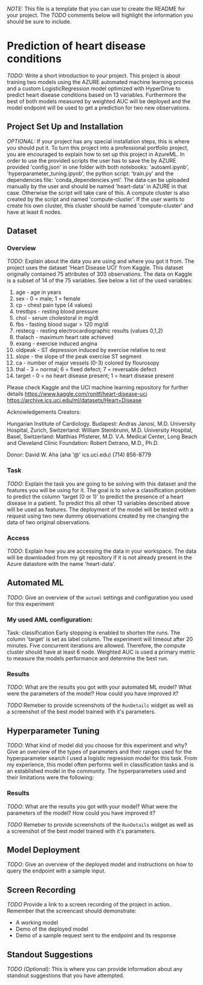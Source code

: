 *NOTE:* This file is a template that you can use to create the README for your project. The *TODO* comments below will highlight the information you should be sure to include.

# Prediction of heart disease conditions

*TODO:* Write a short introduction to your project.
This project is about training two models using the AZURE automated machine learning process and a custom LogisticRegression model optimized with HyperDrive to predict heart disease conditions based on 13 variables. Furthermore the best of both models measured by weighted AUC will be deployed and the model endpoint will be used to get a prediction for two new observations.

## Project Set Up and Installation
*OPTIONAL:* If your project has any special installation steps, this is where you should put it. To turn this project into a professional portfolio project, you are encouraged to explain how to set up this project in AzureML.
In order to use the provided scripts the user has to save the by AZURE provided 'config.json' in one folder with both notebooks: 'autoaml.ipynb', 'hyperparameter_tuning.ipynb', the python script: 'train.py' and the dependencies file: 'conda_dependencies.yml'.
The data can be uploaded manually by the user and should be named 'heart-data' in AZURE in that case. Otherwise the script will take care of this.
A compute cluster is also created by the script and named 'compute-cluster'. If the user wants to create his own cluster, this cluster should be named 'compute-cluster' and have at least 6 nodes.

## Dataset

### Overview
*TODO*: Explain about the data you are using and where you got it from.
The project uses the dataset 'Heart Disease UCI' from Kaggle. This dataset originally contained 75 attributes of 303 observations. The data on Kaggle is a subset of 14 of the 75 variables. See below a list of the used variables:

1. age - age in years
2. sex - 0 = male; 1 = female 
3. cp - chest pain type (4 values)
4. trestbps - resting blood pressure
5. chol - serum cholestoral in mg/dl
6. fbs - fasting blood sugar > 120 mg/dl
7. restecg - resting electrocardiographic results (values 0,1,2)
8. thalach - maximum heart rate achieved
9. exang - exercise induced angina
10. oldpeak - ST depression induced by exercise relative to rest
11. slope - the slope of the peak exercise ST segment
12. ca - number of major vessels (0-3) colored by flourosopy
13. thal - 3 = normal; 6 = fixed defect; 7 = reversable defect
14. target - 0 = no heart disease present; 1 = heart disease present

Please check Kaggle and the UCI machine learning repository for further details
https://www.kaggle.com/ronitf/heart-disease-uci
https://archive.ics.uci.edu/ml/datasets/Heart+Disease

Acknowledgements
Creators:

Hungarian Institute of Cardiology. Budapest: Andras Janosi, M.D.
University Hospital, Zurich, Switzerland: William Steinbrunn, M.D.
University Hospital, Basel, Switzerland: Matthias Pfisterer, M.D.
V.A. Medical Center, Long Beach and Cleveland Clinic Foundation: Robert Detrano, M.D., Ph.D.

Donor:
David W. Aha (aha '@' ics.uci.edu) (714) 856-8779


### Task
*TODO*: Explain the task you are going to be solving with this dataset and the features you will be using for it.
The goal is to solve a classification problem to predict the column 'target (0 or 1)' to predict the presence of a heart disease in a patient. 
To predict this all other 13 variables described above will be used as features.
The deployment of the model will be tested with a request using two new dummy observations created by me changing the data of two original observations.

### Access
*TODO*: Explain how you are accessing the data in your workspace.
The data will be downloaded from my git repository if it is not already present in the Azure datastore with the name 'heart-data'.

## Automated ML
*TODO*: Give an overview of the `automl` settings and configuration you used for this experiment
### My used AML configuration:
Task: classification
Early stopping is enabled to shorten the runs.
The column 'target' is set as label column.
The experiment will timeout after 20 minutes.
Five concurrent iterations are allowed. Therefore, the compute cluster should have at least 6 node.
Weighted AUC is used a primary metric to measure the models performance and determine the best run.


### Results
*TODO*: What are the results you got with your automated ML model? What were the parameters of the model? How could you have improved it?

*TODO* Remeber to provide screenshots of the `RunDetails` widget as well as a screenshot of the best model trained with it's parameters.

## Hyperparameter Tuning
*TODO*: What kind of model did you choose for this experiment and why? Give an overview of the types of parameters and their ranges used for the hyperparameter search
I used a logistic regression model for this task. From my experience, this model often performs well in classification tasks and is an established model in the community.
The hyperparameters used and their limitations were the following:


### Results
*TODO*: What are the results you got with your model? What were the parameters of the model? How could you have improved it?

*TODO* Remeber to provide screenshots of the `RunDetails` widget as well as a screenshot of the best model trained with it's parameters.

## Model Deployment
*TODO*: Give an overview of the deployed model and instructions on how to query the endpoint with a sample input.

## Screen Recording
*TODO* Provide a link to a screen recording of the project in action. Remember that the screencast should demonstrate:
- A working model
- Demo of the deployed  model
- Demo of a sample request sent to the endpoint and its response

## Standout Suggestions
*TODO (Optional):* This is where you can provide information about any standout suggestions that you have attempted.

